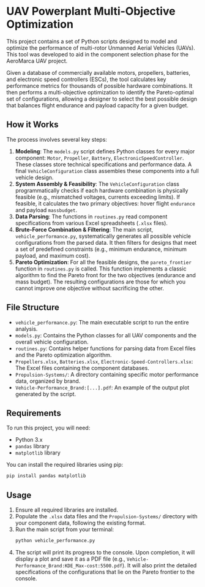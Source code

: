 # UAV Powerplant Multi-Objective Optimization

This project contains a set of Python scripts designed to model and optimize the performance of multi-rotor Unmanned Aerial Vehicles (UAVs). This tool was developed to aid in the component selection phase for the AeroMarca UAV project.

Given a database of commercially available motors, propellers, batteries, and electronic speed controllers (ESCs), the tool calculates key performance metrics for thousands of possible hardware combinations. It then performs a multi-objective optimization to identify the Pareto-optimal set of configurations, allowing a designer to select the best possible design that balances flight endurance and payload capacity for a given budget.

## How it Works

The process involves several key steps:

1.  **Modeling**: The `models.py` script defines Python classes for every major component: `Motor`, `Propeller`, `Battery`, `ElectronicSpeedController`. These classes store technical specifications and performance data. A final `VehicleConfiguration` class assembles these components into a full vehicle design.
2.  **System Assembly & Feasibility**: The `VehicleConfiguration` class programmatically checks if each hardware combination is physically feasible (e.g., mismatched voltages, currents exceeding limits). If feasible, it calculates the two primary objectives: hover flight `endurance` and payload `massbudget`.
3.  **Data Parsing**: The functions in `routines.py` read component specifications from various Excel spreadsheets (`.xlsx` files).
4.  **Brute-Force Combination & Filtering**: The main script, `vehicle_performance.py`, systematically generates all possible vehicle configurations from the parsed data. It then filters for designs that meet a set of predefined constraints (e.g., minimum endurance, minimum payload, and maximum cost).
5.  **Pareto Optimization**: For all the feasible designs, the `pareto_frontier` function in `routines.py` is called. This function implements a classic algorithm to find the Pareto front for the two objectives (endurance and mass budget). The resulting configurations are those for which you cannot improve one objective without sacrificing the other.

## File Structure

-   `vehicle_performance.py`: The main executable script to run the entire analysis.
-   `models.py`: Contains the Python classes for all UAV components and the overall vehicle configuration.
-   `routines.py`: Contains helper functions for parsing data from Excel files and the Pareto optimization algorithm.
-   `Propellers.xlsx`, `Batteries.xlsx`, `Electronic-Speed-Controllers.xlsx`: The Excel files containing the component databases.
-   `Propulsion-Systems/`: A directory containing specific motor performance data, organized by brand.
-   `Vehicle-Performance_Brand:[...].pdf`: An example of the output plot generated by the script.

## Requirements

To run this project, you will need:
-   Python 3.x
-   `pandas` library
-   `matplotlib` library

You can install the required libraries using pip:
```sh
pip install pandas matplotlib
```

## Usage

1.  Ensure all required libraries are installed.
2.  Populate the `.xlsx` data files and the `Propulsion-Systems/` directory with your component data, following the existing format.
3.  Run the main script from your terminal:
    ```sh
    python vehicle_performance.py
    ```
4.  The script will print its progress to the console. Upon completion, it will display a plot and save it as a PDF file (e.g., `Vehicle-Performance_Brand:KDE_Max-cost:5500.pdf`). It will also print the detailed specifications of the configurations that lie on the Pareto frontier to the console.
